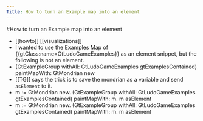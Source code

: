 ---Title: How to turn an Example map into an element---#How to turn an Example map into an element- [[howto]] [[visualizations]]- I wanted to use the Examples Map of {{gtClass:name=GtLudoGameExamples}} as an element snippet, but the following is not an element.- (GtExampleGroup withAll: GtLudoGameExamples gtExamplesContained)	paintMapWith: GtMondrian new- [[TG]] says the trick is to save the mondrian as a variable and send `asElement` to it.- m := GtMondrian new.(GtExampleGroup withAll: GtLudoGameExamples gtExamplesContained) paintMapWith: m.m asElement- m := GtMondrian new.(GtExampleGroup withAll: GtLudoGameExamples gtExamplesContained) paintMapWith: m.m asElement